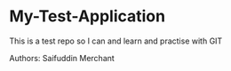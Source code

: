 # My-Test-Application
This is a test repo so I can and learn and practise with GIT

Authors: Saifuddin Merchant